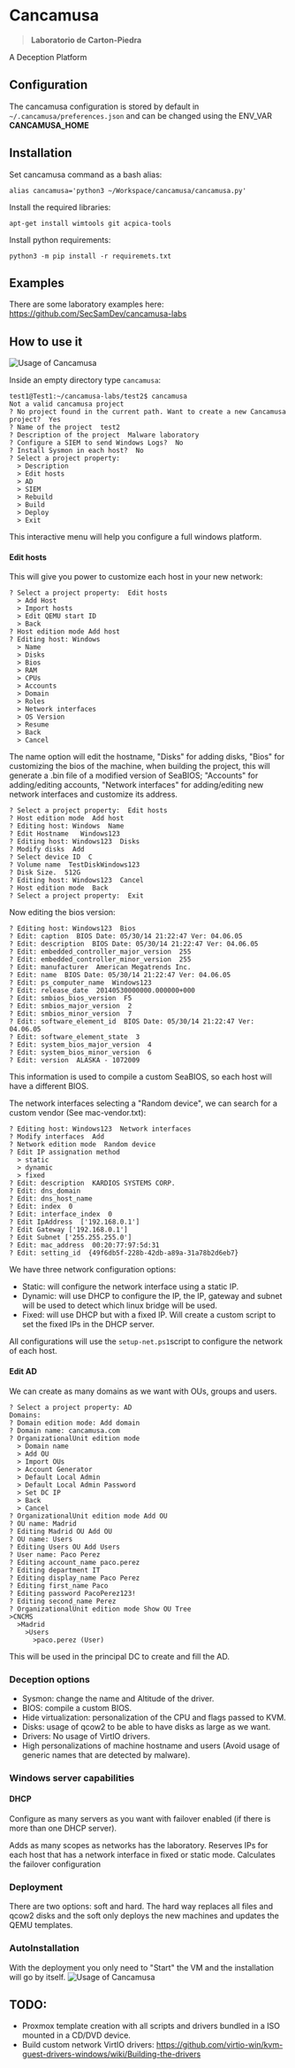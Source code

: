 # Cancamusa 
> **Laboratorio de Carton-Piedra**

A Deception Platform

## Configuration
The cancamusa configuration is stored by default in `~/.cancamusa/preferences.json` and can be changed using the ENV_VAR **CANCAMUSA_HOME**

## Installation

Set cancamusa command as a bash alias:
```
alias cancamusa='python3 ~/Workspace/cancamusa/cancamusa.py'
```

Install the required libraries: 
```
apt-get install wimtools git acpica-tools
```

Install python requirements:
```
python3 -m pip install -r requiremets.txt
```

## Examples

There are some laboratory examples here: https://github.com/SecSamDev/cancamusa-labs

## How to use it

![Usage of Cancamusa](./img/UsageOfCancamusa.gif)

Inside an empty directory type `cancamusa`:
```
test1@Test1:~/cancamusa-labs/test2$ cancamusa
Not a valid cancamusa project
? No project found in the current path. Want to create a new Cancamusa project?  Yes
? Name of the project  test2
? Description of the project  Malware laboratory
? Configure a SIEM to send Windows Logs?  No
? Install Sysmon in each host?  No
? Select a project property:  
  > Description
  > Edit hosts
  > AD
  > SIEM
  > Rebuild
  > Build
  > Deploy
  > Exit
```
This interactive menu will help you configure a full windows platform.

#### Edit hosts
This will give you power to customize each host in your new network:
```
? Select a project property:  Edit hosts
  > Add Host
  > Import hosts
  > Edit QEMU start ID
  > Back
? Host edition mode Add host
? Editing host: Windows
  > Name
  > Disks
  > Bios
  > RAM
  > CPUs
  > Accounts
  > Domain
  > Roles
  > Network interfaces
  > OS Version
  > Resume
  > Back
  > Cancel
```
The name option will edit the hostname, "Disks" for adding disks, "Bios" for customizing the bios of the machine, when building the project, this will generate a .bin file of a modified version of SeaBIOS; "Accounts" for adding/editing accounts, "Network interfaces" for adding/editing new network interfaces and customize its address.
```
? Select a project property:  Edit hosts
? Host edition mode  Add host
? Editing host: Windows  Name
? Edit Hostname   Windows123
? Editing host: Windows123  Disks
? Modify disks  Add
? Select device ID  C
? Volume name  TestDiskWindows123
? Disk Size.  512G
? Editing host: Windows123  Cancel
? Host edition mode  Back
? Select a project property:  Exit
```

Now editing the bios version:
```
? Editing host: Windows123  Bios
? Edit: caption  BIOS Date: 05/30/14 21:22:47 Ver: 04.06.05
? Edit: description  BIOS Date: 05/30/14 21:22:47 Ver: 04.06.05
? Edit: embedded_controller_major_version  255
? Edit: embedded_controller_minor_version  255
? Edit: manufacturer  American Megatrends Inc.
? Edit: name  BIOS Date: 05/30/14 21:22:47 Ver: 04.06.05
? Edit: ps_computer_name  Windows123
? Edit: release_date  20140530000000.000000+000
? Edit: smbios_bios_version  F5
? Edit: smbios_major_version  2
? Edit: smbios_minor_version  7
? Edit: software_element_id  BIOS Date: 05/30/14 21:22:47 Ver: 04.06.05
? Edit: software_element_state  3
? Edit: system_bios_major_version  4
? Edit: system_bios_minor_version  6
? Edit: version  ALASKA - 1072009
```
This information is used to compile a custom SeaBIOS, so each host will have a different BIOS.

The network interfaces selecting a "Random device", we can search for a custom vendor (See mac-vendor.txt):
```
? Editing host: Windows123  Network interfaces
? Modify interfaces  Add
? Network edition mode  Random device
? Edit IP assignation method
  > static
  > dynamic
  > fixed
? Edit: description  KARDIOS SYSTEMS CORP.
? Edit: dns_domain  
? Edit: dns_host_name  
? Edit: index  0
? Edit: interface_index  0
? Edit IpAddress  ['192.168.0.1']
? Edit Gateway ['192.168.0.1']
? Edit Subnet ['255.255.255.0']
? Edit: mac_address  00:20:77:97:5d:31
? Edit: setting_id  {49f6db5f-228b-42db-a89a-31a78b2d6eb7}
```

We have three network configuration options:
* Static: will configure the network interface using a static IP.
* Dynamic: will use DHCP to configure the IP, the IP, gateway and subnet will be used to detect which linux bridge will be used.
* Fixed: will use DHCP but with a fixed IP. Will create a custom script to set the fixed IPs in the DHCP server.

All configurations will use the `setup-net.ps1`script to configure the network of each host.

#### Edit AD

We can create as many domains as we want with OUs, groups and users.

```
? Select a project property: AD
Domains:
? Domain edition mode: Add domain
? Domain name: cancamusa.com
? OrganizationalUnit edition mode
  > Domain name
  > Add OU
  > Import OUs
  > Account Generator
  > Default Local Admin
  > Default Local Admin Password
  > Set DC IP
  > Back
  > Cancel
? OrganizationalUnit edition mode Add OU
? OU name: Madrid
? Editing Madrid OU Add OU
? OU name: Users
? Editing Users OU Add Users
? User name: Paco Perez
? Editing account_name paco.perez
? Editing department IT
? Editing display_name Paco Perez
? Editing first_name Paco
? Editing password PacoPerez123!
? Editing second_name Perez
? OrganizationalUnit edition mode Show OU Tree
>CNCMS
  >Madrid
    >Users
      >paco.perez (User)
```
This will be used in the principal DC to create and fill the AD.

### Deception options
* Sysmon: change the name and Altitude of the driver.
* BIOS: compile a custom BIOS.
* Hide virtualization: personalization of the CPU and flags passed to KVM.
* Disks: usage of qcow2 to be able to have disks as large as we want.
* Drivers: No usage of VirtIO drivers.
* High personalizations of machine hostname and users (Avoid usage of generic names that are detected by malware).

### Windows server capabilities

#### DHCP
Configure as many servers as you want with failover enabled (if there is more than one DHCP server).

Adds as many scopes as networks has the laboratory.
Reserves IPs for each host that has a network interface in fixed or static mode.
Calculates the failover configuration

### Deployment

There are two options: soft and hard. The hard way replaces all files and qcow2 disks and the soft only deploys the new machines and updates the QEMU templates.

### AutoInstallation

With the deployment you only need to "Start" the VM and the installation will go by itself.
![Usage of Cancamusa](./img/Win7Install.gif)

## TODO:
- Proxmox template creation with all scripts and drivers bundled in a ISO mounted in a CD/DVD device.
- Build custom network VirtIO drivers: https://github.com/virtio-win/kvm-guest-drivers-windows/wiki/Building-the-drivers


